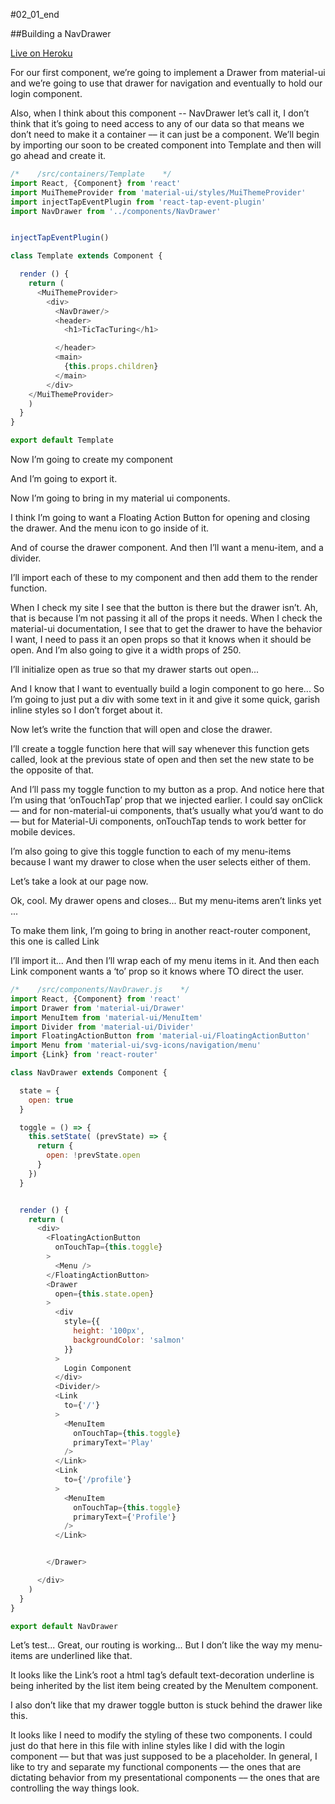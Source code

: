 #02_01_end

##Building a NavDrawer

[Live on Heroku](https://tictacturing-02-01.herokuapp.com/)

For our first component, we’re going to implement a Drawer from material-ui and we’re going to use that drawer for navigation and eventually to hold our login component.

Also, when I think about this component -- NavDrawer let’s call it, I don’t think that it’s going to need access to any of our data so that means we don’t need to make it a container –– it can just be a component.
We’ll begin by importing our soon to be created component into Template and then will go ahead and create it.

```javascript
/*    /src/containers/Template    */
import React, {Component} from 'react'
import MuiThemeProvider from 'material-ui/styles/MuiThemeProvider'
import injectTapEventPlugin from 'react-tap-event-plugin'
import NavDrawer from '../components/NavDrawer'


injectTapEventPlugin()

class Template extends Component {

  render () {
    return (
      <MuiThemeProvider>
        <div>
          <NavDrawer/>
          <header>
            <h1>TicTacTuring</h1>

          </header>
          <main>
            {this.props.children}
          </main>
        </div>
    </MuiThemeProvider>
    )
  }
}

export default Template
```

Now I’m going to create my component

And I’m going to export it.

Now I’m going to bring in my material ui components.

I think I’m going to want a Floating Action Button for opening and closing the drawer. And the menu icon to go inside of it.

And of course the drawer component. And then I’ll want a menu-item, and a divider.

I’ll import each of these to my component and then add them to the render function.

When I check my site I see that the button is there but the drawer isn’t. Ah, that is because I’m not passing it all of the props it needs. When I check the material-ui documentation, I see that to get the drawer to have the behavior I want, I need to pass it an open props so that it knows when it should be open.  And I’m also going to give it a width props of 250.

I’ll initialize open as true so that my drawer starts out open...

And I know that I want to eventually build a login component to go here... So I’m going to just put a div with some text in it and give it some quick, garish inline styles so I don’t forget about it.

Now let’s write the function that will open and close the drawer.

I’ll create a toggle function here that will say whenever this function gets called, look at the previous state of open and then set the new state to be the opposite of that.

And I’ll pass my toggle function to my button as a prop. And notice here that I’m using that ‘onTouchTap’ prop that we injected earlier. I could say onClick –– and for non-material-ui components, that’s usually what you’d want to do –– but for Material-Ui components, onTouchTap tends to work better for mobile devices.

I’m also going to give this toggle function to each of my menu-items because I want my drawer to close when the user selects either of them.

Let’s take a look at our page now.

Ok, cool. My drawer opens and closes... But my menu-items aren’t links yet ...

To make them link, I’m going to bring in another react-router component, this one is called Link

I’ll import it... And then I’ll wrap each of my menu items in it. And then each Link component wants a ‘to’ prop so it knows where TO direct the user.


```javascript
/*    /src/components/NavDrawer.js    */
import React, {Component} from 'react'
import Drawer from 'material-ui/Drawer'
import MenuItem from 'material-ui/MenuItem'
import Divider from 'material-ui/Divider'
import FloatingActionButton from 'material-ui/FloatingActionButton'
import Menu from 'material-ui/svg-icons/navigation/menu'
import {Link} from 'react-router'

class NavDrawer extends Component {

  state = {
    open: true
  }

  toggle = () => {
    this.setState( (prevState) => {
      return {
        open: !prevState.open
      }
    })
  }


  render () {
    return (
      <div>
        <FloatingActionButton
          onTouchTap={this.toggle}
        >
          <Menu />
        </FloatingActionButton>
        <Drawer
          open={this.state.open}
        >
          <div
            style={{
              height: '100px',
              backgroundColor: 'salmon'
            }}
          >
            Login Component
          </div>
          <Divider/>
          <Link
            to={'/'}
          >
            <MenuItem
              onTouchTap={this.toggle}
              primaryText='Play'
            />
          </Link>
          <Link
            to={'/profile'}
          >
            <MenuItem
              onTouchTap={this.toggle}
              primaryText={'Profile'}
            />
          </Link>


        </Drawer>

      </div>
    )
  }
}

export default NavDrawer
```

Let’s test... Great, our routing is working... But I don’t like the way my menu-items are underlined like that.

It looks like the Link’s root a html tag’s default text-decoration underline is being inherited by the list item being created by the MenuItem component.

I also don’t like that my drawer toggle button is stuck behind the drawer like this.

It looks like I need to modify the styling of these two components. I could just do that here in this file with inline styles like I did with the login component –– but that was just supposed to be a placeholder. In general, I like to try and separate my functional components –– the ones that are dictating behavior from my presentational components –– the ones that are controlling the way things look.
